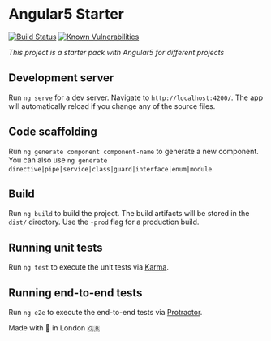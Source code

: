 # Angular5 Starter
[![Build Status](https://travis-ci.org/naologic/angular5-starter.svg?branch=master)](https://travis-ci.org/naologic/angular5-starter)
[![Known Vulnerabilities](https://snyk.io/test/github/naologic/angular5-starter/badge.svg)](https://snyk.io/test/github/naologic/angular5-starter)

_This project is a starter pack with Angular5 for different projects_

## Development server

Run `ng serve` for a dev server. Navigate to `http://localhost:4200/`. The app will automatically reload if you change any of the source files.

## Code scaffolding

Run `ng generate component component-name` to generate a new component. You can also use `ng generate directive|pipe|service|class|guard|interface|enum|module`.

## Build

Run `ng build` to build the project. The build artifacts will be stored in the `dist/` directory. Use the `-prod` flag for a production build.

## Running unit tests

Run `ng test` to execute the unit tests via [Karma](https://karma-runner.github.io).

## Running end-to-end tests

Run `ng e2e` to execute the end-to-end tests via [Protractor](http://www.protractortest.org/).

Made with  :green_heart: in London :uk: